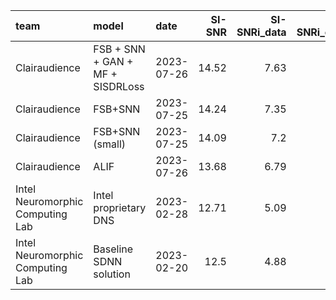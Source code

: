 | team                             | model                            | date       | SI-SNR | SI-SNRi_data | SI-SNRi_enc+dec | MOS_ovrl | MOS_sig | MOS_bak | latency_enc+dec_ms | latency_total_ms | power_proxy_Ops/s | PDP_proxy_Ops |  params | size_kilobytes |
| :------------------------------- | :------------------------------- | :--------- | -----: | -----------: | --------------: | -------: | ------: | ------: | -----------------: | ---------------: | ----------------: | ------------: | ------: | -------------: |
| Clairaudience                    | FSB + SNN + GAN + MF + SISDRLoss | 2023-07-26 |  14.52 |         7.63 |            7.63 |     0.61 |    0.21 |    1.29 |              0.036 |            8.036 |               nan |           nan |  910000 |           3640 |
| Clairaudience                    | FSB+SNN                          | 2023-07-25 |  14.24 |         7.35 |            7.35 |     0.52 |    0.15 |    1.22 |              0.036 |           16.036 |          2.46e+07 |        395078 |  911000 |           3644 |
| Clairaudience                    | FSB+SNN (small)                  | 2023-07-25 |  14.09 |          7.2 |             7.2 |      0.5 |    0.13 |     1.2 |              0.036 |           16.036 |          2.46e+07 |        395078 |  643000 |           3644 |
| Clairaudience                    | ALIF                             | 2023-07-26 |  13.68 |         6.79 |            6.79 |     0.35 |    0.06 |    0.95 |              0.036 |           16.036 |          1.46e+07 |        229554 | 1580000 |           6320 |
| Intel Neuromorphic Computing Lab | Intel proprietary DNS            | 2023-02-28 |  12.71 |         5.09 |            5.09 |     0.64 |    0.16 |    1.36 |              0.036 |            8.036 |               nan |           nan | 1901000 |           3802 |
| Intel Neuromorphic Computing Lab | Baseline SDNN solution           | 2023-02-20 |   12.5 |         4.88 |            4.88 |     0.26 |    0.02 |    0.74 |              0.036 |            8.036 |         1.159e+07 |         90000 |  525000 |            465 |